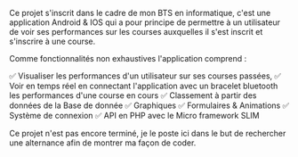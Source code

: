 Ce projet s'inscrit dans le cadre de mon BTS en informatique, c'est une application Android & IOS qui a pour principe de permettre à un utilisateur de voir ses performances sur les courses auxquelles il s'est inscrit et s'inscrire à une course. 

Comme fonctionnalités non exhaustives l'application comprend :

✅ Visualiser les performances d'un utilisateur sur ses courses passées, 
✅ Voir en temps réel en connectant l'application avec un bracelet bluetooth les performances d'une course en cours
✅ Classement à partir des données de la Base de donnée
✅ Graphiques
✅ Formulaires & Animations
✅ Système de connexion
✅ API en PHP avec le Micro framework SLIM

Ce projet n'est pas encore terminé, je le poste ici dans le but de rechercher une alternance afin de montrer ma façon de coder.
